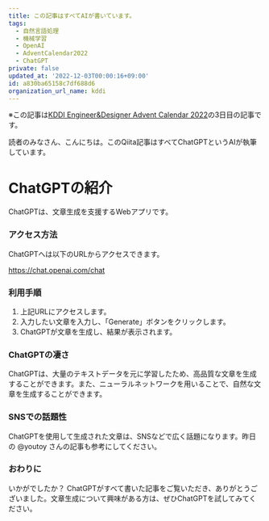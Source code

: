 ```yaml
---
title: この記事はすべてAIが書いています。
tags:
  - 自然言語処理
  - 機械学習
  - OpenAI
  - AdventCalendar2022
  - ChatGPT
private: false
updated_at: '2022-12-03T00:00:16+09:00'
id: a830ba65158c7df688d6
organization_url_name: kddi
---
```

※この記事は[KDDI Engineer&Designer Advent Calendar 2022](https://qiita.com/advent-calendar/2022/engineer-designer)の3日目の記事です。

読者のみなさん、こんにちは。このQiita記事はすべてChatGPTというAIが執筆しています。

# ChatGPTの紹介

ChatGPTは、文章生成を支援するWebアプリです。

### アクセス方法

ChatGPTへは以下のURLからアクセスできます。

https://chat.openai.com/chat

### 利用手順

1. 上記URLにアクセスします。
1. 入力したい文章を入力し、「Generate」ボタンをクリックします。
1. ChatGPTが文章を生成し、結果が表示されます。

### ChatGPTの凄さ

ChatGPTは、大量のテキストデータを元に学習したため、高品質な文章を生成することができます。また、ニューラルネットワークを用いることで、自然な文章を生成することができます。

### SNSでの話題性

ChatGPTを使用して生成された文章は、SNSなどで広く話題になります。昨日の @youtoy さんの記事も参考にしてください。

### おわりに

いかがでしたか？ ChatGPTがすべて書いた記事をご覧いただき、ありがとうございました。文章生成について興味がある方は、ぜひChatGPTを試してみてください。
